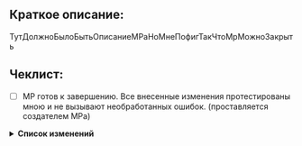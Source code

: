 ## Краткое описание:

ТутДолжноБылоБытьОписаниеМРаНоМнеПофигТакЧтоМрМожноЗакрыть

## Чеклист:

- [ ] МР готов к завершению. Все внесенные изменения протестированы мною и не вызывают необработанных ошибок. (проставляется создателем МРа)

<details>
<summary><strong>Список изменений</strong></summary>

%{all_commits}

</details>
